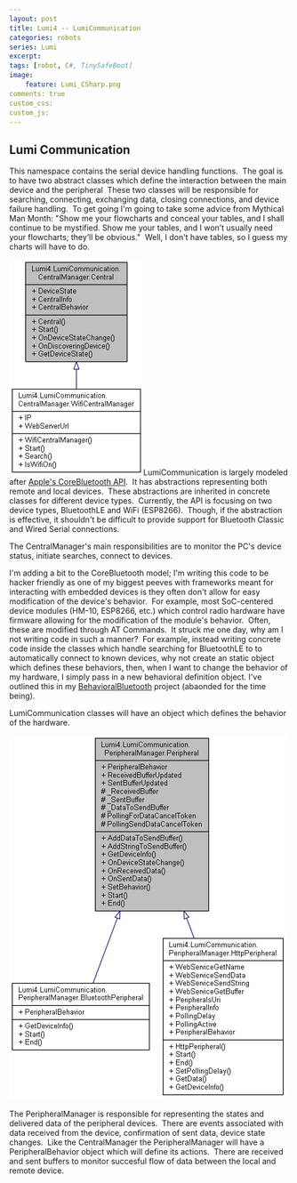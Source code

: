 ```yaml
---
layout: post
title: Lumi4 -- LumiCommunication
categories: robots
series: Lumi
excerpt:
tags: [robot, C#, TinySafeBoot]
image: 
    feature: Lumi_CSharp.png
comments: true
custom_css:
custom_js: 
---
```

## Lumi Communication

This namespace contains the serial device handling functions.  The goal is to have two abstract classes which define the interaction between the main device and the peripheral  These two classes will be responsible for searching, connecting, exchanging data, closing connections, and device failure handling.  To get going I'm going to take some advice from Mythical Man Month: "Show me your flowcharts and conceal your tables, and I shall continue to be mystified. Show me your tables, and I won’t usually need your flowcharts; they’ll be obvious."  Well, I don't have tables, so I guess my charts will have to do.  

![lumi_communication_central.png](/../../images/lumi_communication_central.png)LumiCommunication is largely modeled after [Apple's CoreBluetooth API](https://developer.apple.com/reference/corebluetooth).  It has abstractions representing both remote and local devices.  These abstractions are inherited in concrete classes for different device types.  Currently, the API is focusing on two device types, BluetoothLE and WiFi (ESP8266).  Though, if the abstraction is effective, it shouldn't be difficult to provide support for Bluetooth Classic and Wired Serial connections.  

The CentralManager's main responsibilities are to monitor the PC's device status, initiate searches, connect to devices.  

I'm adding a bit to the CoreBluetooth model; I'm writing this code to be hacker friendly as one of my biggest peeves with frameworks meant for interacting with embedded devices is they often don't allow for easy modification of the device's behavior.  For example, most SoC-centered device modules (HM-10, ESP8266, etc.) which control radio hardware have firmware allowing for the modification of the module's behavior.  Often, these are modified through AT Commands.  It struck me one day, why am I not writing code in such a manner?  For example, instead writing concrete code inside the classes which handle searching for BluetoothLE to to automatically connect to known devices, why not create an static object which defines these behaviors, then, when I want to change the behavior of my hardware, I simply pass in a new behavioral definition object. I've outlined this in my [BehavioralBluetooth](https://github.com/Ladvien/behavioralBluetooth) project (abaonded for the time being).  

LumiCommunication classes will have an object which defines the behavior of the hardware.  

![lumi_communication.png](/../../images/lumi_communication.png)    
The PeripheralManager is responsible for representing the states and delivered data of the peripheral devices.  There are events associated with data received from the device, confirmation of sent data, device state changes.  Like the CentralManager the PeripheralManager will have a PeripheralBehavior object which will define its actions.  There are received and sent buffers to monitor succesful flow of data between the local and remote device.